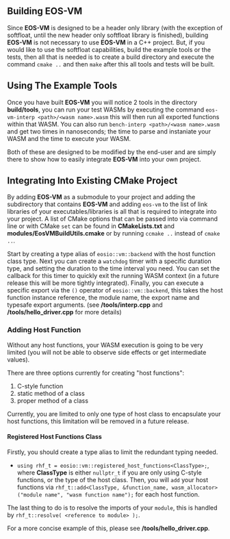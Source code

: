 ## Building EOS-VM
Since __EOS-VM__ is designed to be a header only library (with the exception of softfloat, until the new header only softfloat library is finished), building __EOS-VM__ is not necessary
to use __EOS-VM__ in a C++ project. But, if you would like to use the softfloat capabilities, build the example tools or the tests, then all that is needed is to create a build directory
and execute the command `cmake ..` and then `make` after this all tools and tests will be built.

## Using The Example Tools
Once you have built __EOS-VM__ you will notice 2 tools in the directory **build/tools**, you can run your test WASMs by executing the command `eos-vm-interp <path>/<wasm name>.wasm` this
will then run all exported functions within that WASM.  You can also run `bench-interp <path>/<wasm name>.wasm` and get two times in nanoseconds; the time to parse and instaniate your WASM
and the time to execute your WASM.

Both of these are designed to be modified by the end-user and are simply there to show how to easily integrate __EOS-VM__ into your own project.

## Integrating Into Existing CMake Project
By adding __EOS-VM__ as a submodule to your project and adding the subdirectory that contains __EOS-VM__ and adding `eos-vm` to the list of link libraries of your executables/libraries
is all that is required to integrate into your project.  A list of CMake options that can be passed into via command line or with CMake `set` can be found in **CMakeLists.txt** and
**modules/EosVMBuildUtils.cmake** or by running `ccmake ..` instead of `cmake ..`.

Start by creating a type alias of `eosio::vm::backend` with the host function class type.
Next you can create a `watchdog` timer with a specific duration type, and setting the duration to the time interval you need.  You can set the callback for this timer to quickly exit the running WASM context (in a future release this will be more tightly integrated).  Finally, you can execute a specific export via the `()` operator of `eosio::vm::backend`, this takes the host function instance reference, the module name, the export name and typesafe export arguments. (see **/tools/interp.cpp** and **/tools/hello_driver.cpp** for more details)

### Adding Host Function
Without any host functions, your WASM execution is going to be very limited (you will not be able to observe side effects or get intermediate values).  

There are three options currently for creating "host functions":
   1) C-style function
   2) static method of a class
   3) proper method of a class

Currently, you are limited to only one type of host class to encapsulate your host functions, this limitation will be removed in a future release.

#### Registered Host Functions Class
Firstly, you should create a type alias to limit the redundant typing needed.
   - `using rhf_t = eosio::vm::registered_host_functions<ClassType>;`, where **ClassType** is either `nullptr_t` if you are only using C-style functions, or the type of the host class.
Then, you will `add` your host functions via `rhf_t::add<ClassType, &function_name, wasm_allocator>("module name", "wasm function name");` for each host function.

The last thing to do is to resolve the imports of your `module`, this is handled by `rhf_t::resolve( <reference to module> );`.

For a more concise example of this, please see **/tools/hello_driver.cpp**.
